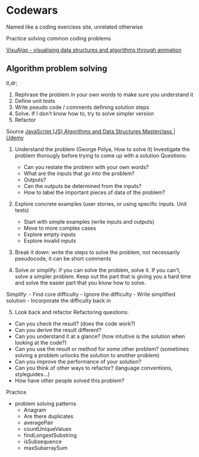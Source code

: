 # Codewars

Named like a coding exercises site, unrelated otherwise

Practice solving common coding problems

[VisuAlgo - visualising data structures and algorithms through animation](https://visualgo.net/)

## Algorithm problem solving

tl,dr;

1. Rephrase the problem in your own words to make sure you understand it
2. Define unit tests
3. Write pseudo code / comments defining solution steps
4. Solve. If I don't know how to, try to solve simpler version
5. Refactor

Source [JavaScript (JS) Algorithms and Data Structures Masterclass | Udemy](https://www.udemy.com/course/js-algorithms-and-data-structures-masterclass/)

1. Understand the problem (George Polya, How to solve it)
Investigate the problem thorougly before trying to come up with a solution
Questions:
	- Can you restate the problem with your own words?
	- What are the inputs that go into the problem?
	- Outputs?
	- Can the outputs be determined from the inputs?
	- How to label the important pieces of data of the problem?

2. Explore concrete examples (user stories, or using specific inputs. Unit tests)
	- Start with simple examples (write inputs and outputs)
	- Move to more complex cases
	- Explore empty inputs
	- Explore invalid inputs

3. Break it down: write the steps to solve the problem, not necessarily pseudocode, it can be short comments

4. Solve or simplify: if you can solve the problem, solve it. If you can't, solve a simpler problem. Keep out the part that is giving you a hard time and solve the easier part that you know how to solve.

Simplify:
	- Find core difficulty
	- Ignore the difficulty
	- Write simplified solution
	- Incorporate the difficulty back in

5. Look back and refactor
Refactoring questions:
- Can you check the result? (does the code work?)
- Can you derive the result different?
- Can you understand it at a glance? (how intuitive is the solution when looking at the code?)
- Can you use the result or method for some other problem? (sometimes solving a problem unlocks the solution to another problem)
- Can you improve the performance of your solution?
- Can you think of other ways to refactor? (language conventions, styleguides...)
- How have other people solved this problem?

Practice

- problem solving patterns
  - Anagram
  - Are there duplicates
  - averagePair
  - countUniqueValues
  - findLongestSubstring
  - isSubsequence
  - maxSubarraySum